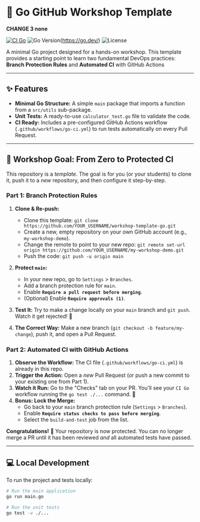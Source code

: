 # 🚀 Go GitHub Workshop Template

**CHANGE 3 none**

[![CI Go](https://img.shields.io/badge/CI_GO-Github_Actions-orange)](https://github.com/ClemNTTS/workshop-template-go)
![Go Version](https://img.shields.io/badge/Go-1.23-blue.svg)(https://go.dev/)
![License](https://img.shields.io/badge/License-MIT-green.svg)

A minimal Go project designed for a hands-on workshop. This template provides a starting point to learn two fundamental DevOps practices: **Branch Protection Rules** and **Automated CI** with GitHub Actions

---

## ✨ Features

- **Minimal Go Structure:** A simple `main` package that imports a function from a `src/utils` sub-package.
- **Unit Tests:** A ready-to-use `calculator_test.go` file to validate the code.
- **CI Ready:** Includes a pre-configured GitHub Actions workflow (`.github/workflows/go-ci.yml`) to run tests automatically on every Pull Request.

---

## 🎯 Workshop Goal: From Zero to Protected CI

This repository is a _template_. The goal is for you (or your students) to clone it, push it to a _new_ repository, and then configure it step-by-step.

### Part 1: Branch Protection Rules

1.  **Clone & Re-push:**

    - Clone this template: `git clone https://github.com/YOUR_USERNAME/workshop-template-go.git`
    - Create a new, empty repository on your own GitHub account (e.g., `my-workshop-demo`).
    - Change the remote to point to your new repo: `git remote set-url origin https://github.com/YOUR_USERNAME/my-workshop-demo.git`
    - Push the code: `git push -u origin main`

2.  **Protect `main`:**

    - In your new repo, go to `Settings` > `Branches`.
    - Add a branch protection rule for `main`.
    - Enable **`Require a pull request before merging`**.
    - (Optional) Enable **`Require approvals (1)`**.

3.  **Test It:** Try to make a change locally on your `main` branch and `git push`. Watch it get rejected! 🚫

4.  **The Correct Way:** Make a new branch (`git checkout -b feature/my-change`), push it, and open a Pull Request.

### Part 2: Automated CI with GitHub Actions

1.  **Observe the Workflow:** The CI file (`.github/workflows/go-ci.yml`) is already in this repo.
2.  **Trigger the Action:** Open a _new_ Pull Request (or push a new commit to your existing one from Part 1).
3.  **Watch it Run:** Go to the "Checks" tab on your PR. You'll see your `CI Go` workflow running the `go test ./...` command. 🤖
4.  **Bonus: Lock the Merge:**
    - Go back to your `main` branch protection rule (`Settings` > `Branches`).
    - Enable **`Require status checks to pass before merging`**.
    - Select the `build-and-test` job from the list.

**Congratulations!** 🎉 Your repository is now protected. You can no longer merge a PR until it has been reviewed _and_ all automated tests have passed.

---

## 💻 Local Development

To run the project and tests locally:

```bash
# Run the main application
go run main.go

# Run the unit tests
go test -v ./...
```
